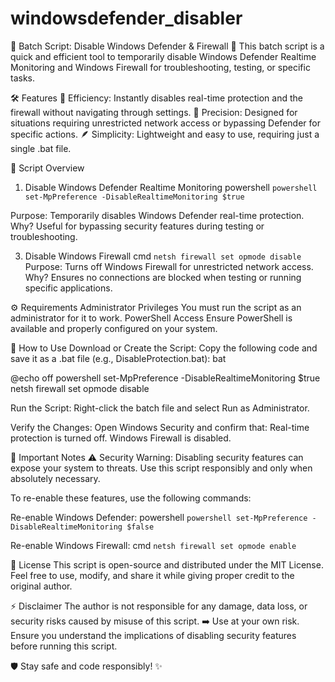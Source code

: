 # windowsdefender_disabler

🌟 Batch Script: Disable Windows Defender & Firewall 🌟
This batch script is a quick and efficient tool to temporarily disable Windows Defender Realtime Monitoring and Windows Firewall for troubleshooting, testing, or specific tasks.

🛠️ Features
🚀 Efficiency: Instantly disables real-time protection and the firewall without navigating through settings.
🎯 Precision: Designed for situations requiring unrestricted network access or bypassing Defender for specific actions.
 🪶 Simplicity: Lightweight and easy to use, requiring just a single .bat file.

 
📜 Script Overview
1. Disable Windows Defender Realtime Monitoring
powershell
````powershell set-MpPreference -DisableRealtimeMonitoring $true````

Purpose: Temporarily disables Windows Defender real-time protection.
Why? Useful for bypassing security features during testing or troubleshooting.

3. Disable Windows Firewall
cmd
````netsh firewall set opmode disable````
Purpose: Turns off Windows Firewall for unrestricted network access.
Why? Ensures no connections are blocked when testing or running specific applications.


⚙️ Requirements
Administrator Privileges
You must run the script as an administrator for it to work.
PowerShell Access
Ensure PowerShell is available and properly configured on your system.



🚀 How to Use
Download or Create the Script:
Copy the following code and save it as a .bat file (e.g., DisableProtection.bat):
bat

@echo off
powershell set-MpPreference -DisableRealtimeMonitoring $true
netsh firewall set opmode disable


Run the Script:
Right-click the batch file and select Run as Administrator.

Verify the Changes:
Open Windows Security and confirm that:
Real-time protection is turned off.
Windows Firewall is disabled.



📝 Important Notes
⚠️ Security Warning:
Disabling security features can expose your system to threats. Use this script responsibly and only when absolutely necessary.

To re-enable these features, use the following commands:

Re-enable Windows Defender:
powershell
````powershell set-MpPreference -DisableRealtimeMonitoring $false````

Re-enable Windows Firewall:
cmd
````netsh firewall set opmode enable````

📄 License
This script is open-source and distributed under the MIT License.
Feel free to use, modify, and share it while giving proper credit to the original author.

⚡ Disclaimer
The author is not responsible for any damage, data loss, or security risks caused by misuse of this script.
➡️ Use at your own risk. Ensure you understand the implications of disabling security features before running this script.

🛡️ Stay safe and code responsibly! ✨

